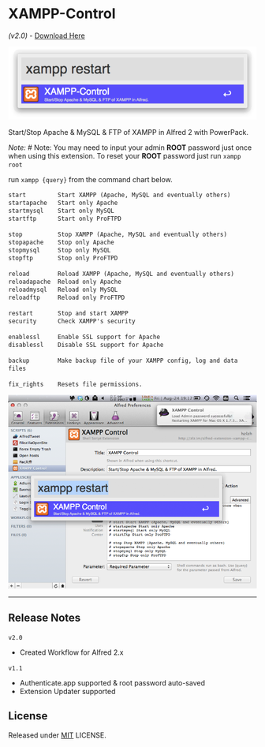 # XAMPP-Control
*(v2.0)* - [Download Here][2]

![XAMPP Control Trigger][4]

Start/Stop Apache & MySQL & FTP of XAMPP in Alfred 2 with PowerPack.

*Note:* # Note: You may need to input your admin **ROOT** password just once when using this extension. To reset your **ROOT** password just run `xampp root`

run `xampp {query}` from the command chart below.

    start         Start XAMPP (Apache, MySQL and eventually others)
    startapache   Start only Apache
    startmysql    Start only MySQL
    startftp      Start only ProFTPD

    stop          Stop XAMPP (Apache, MySQL and eventually others)
    stopapache    Stop only Apache
    stopmysql     Stop only MySQL
    stopftp       Stop only ProFTPD

    reload        Reload XAMPP (Apache, MySQL and eventually others)
    reloadapache  Reload only Apache
    reloadmysql   Reload only MySQL
    reloadftp     Reload only ProFTPD

    restart       Stop and start XAMPP
    security      Check XAMPP's security

    enablessl     Enable SSL support for Apache
    disablessl    Disable SSL support for Apache

    backup        Make backup file of your XAMPP config, log and data files

    fix_rights    Resets file permissions.

![XAMPP Control Screenshot][3]

* * *

## Release Notes

`v2.0`

* Created Workflow for Alfred 2.x

`v1.1`

* Authenticate.app supported & root password auto-saved
* Extension Updater supported

[2]: https://raw.githubusercontent.com/joshrickert/Alfred-Workflows/master/Downloads/XAMPP-Control.alfredworkflow "XAMPP Control Download Link"
[3]: https://raw.githubusercontent.com/joshrickert/Alfred-Workflows/master/assets/screenshot.png "XAMPP Control for Alfred Screenshot"
[4]: https://raw.githubusercontent.com/joshrickert/Alfred-Workflows/master/assets/XAMPP-Control-trigger.png "XAMPP Control for Alfred Trigger"

## License

Released under [MIT](http://rem.mit-license.org/) LICENSE.
